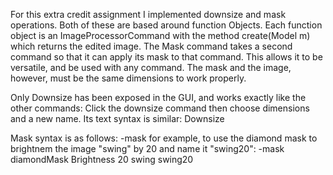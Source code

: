 For this extra credit assignment I implemented downsize and mask operations. Both of these are based around function Objects. Each function object is an ImageProcessorCommand with the method create(Model m) which returns the edited image. The Mask command takes a second command so that it can apply its mask to that command. This allows it to be versatile, and be used with any command. The mask and the image, however, must be the same dimensions to work properly.

Only Downsize has been exposed in the GUI, and works exactly like the other commands: Click the downsize command then choose dimensions and a new name. Its text syntax is similar:
Downsize <newHeight> <newWidth> <imgName> <newName>

Mask syntax is as follows:
-mask <maskImage> <imgFunction> <Function args> 
 for example, to use the diamond mask to brightnem the image "swing" by 20 and name it "swing20":
-mask diamondMask Brightness 20 swing swing20

